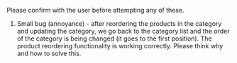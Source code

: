 Please confirm with the user before attempting any of these. 

1. Small bug (annoyance) - after reordering the products in the category and updating the category, we go back to the category list and the order of the category is being changed (it goes to the first position). The product reordering functionality is working correctly. Please think why and how to solve this. 